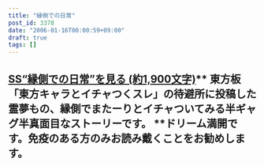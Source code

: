 ```yaml
---
title: "縁側での日常"
post_id: 3378
date: "2006-01-16T00:00:59+09:00"
draft: true
tags: []
---
```



## [SS“縁側での日常”を見る (約1,900文字)](https://danmaq.com/tag/situation-on-balcony)** 東方板「東方キャラとイチャつくスレ」の待避所に投稿した霊夢もの、縁側でまたーりとイチャついてみる半ギャグ半真面目なストーリーです。 **ドリーム満開です。免疫のある方のみお読み戴くことをお勧めします。

